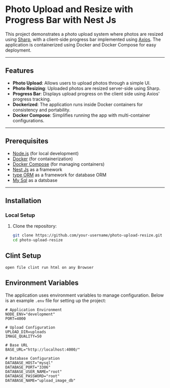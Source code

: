 
 
# Photo Upload and Resize with Progress Bar with Nest Js 

This project demonstrates a photo upload system where photos are resized using [Sharp](https://sharp.pixelplumbing.com/), with a client-side progress bar implemented using [Axios](https://axios-http.com/). The application is containerized using Docker and Docker Compose for easy deployment.

---

## Features

- **Photo Upload**: Allows users to upload photos through a simple UI.
- **Photo Resizing**: Uploaded photos are resized server-side using Sharp.
- **Progress Bar**: Displays upload progress on the client side using Axios' progress tracking.
- **Dockerized**: The application runs inside Docker containers for consistency and portability.
- **Docker Compose**: Simplifies running the app with multi-container configurations.

---

## Prerequisites

- [Node.js](https://nodejs.org/) (for local development)
- [Docker](https://www.docker.com/) (for containerization)
- [Docker Compose](https://docs.docker.com/compose/) (for managing containers)
- [Nest Js](https://nestjs.com/) as a framework
- [type ORM](https://typeorm.io/data-source) as a framework for database ORM
- [My Sql](https://www.mysql.com/) as a datsbase
---

## Installation

### Local Setup

1. Clone the repository:
   ```bash
   git clone https://github.com/your-username/photo-upload-resize.git
   cd photo-upload-resize
   
## Clint Setup
```plaintext
open file clint run html on any Browser
```
## Environment Variables

The application uses environment variables to manage configuration. Below is an example `.env` file for setting up the project:

```plaintext
# Application Environment
NODE_ENV="development"
PORT=4000

# Upload Configuration
UPLOAD_DIR=uploads
IMAGE_QUALITY=50

# Base URL
BASE_URL="http://localhost:4000/"

# Database Configuration
DATABASE_HOST="mysql"
DATABASE_PORT="3306"
DATABASE_USER_NAME="root"
DATABASE_PASSWORD="root"
DATABASE_NAME="upload_image_db"

